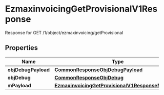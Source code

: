 

# EzmaxinvoicingGetProvisionalV1Response

Response for GET /1/object/ezmaxinvoicing/getProvisional

## Properties

| Name | Type | Description | Notes |
|------------ | ------------- | ------------- | -------------|
|**objDebugPayload** | [**CommonResponseObjDebugPayload**](CommonResponseObjDebugPayload.md) |  |  |
|**objDebug** | [**CommonResponseObjDebug**](CommonResponseObjDebug.md) |  |  [optional] |
|**mPayload** | [**EzmaxinvoicingGetProvisionalV1ResponseMPayload**](EzmaxinvoicingGetProvisionalV1ResponseMPayload.md) |  |  |



